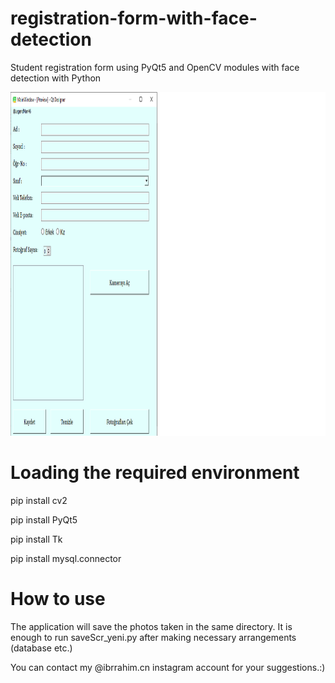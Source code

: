 # registration-form-with-face-detection
  Student registration form using PyQt5 and OpenCV modules with face detection with Python

<img src="https://github.com/LegendMan46/registration-form-with-face-detection/blob/main/image.png" alt="alt text" width="720" height="550">


# Loading the required environment
pip install cv2

pip install PyQt5

pip install Tk

pip install mysql.connector

# How to use 
  The application will save the photos taken in the same directory.
  It is enough to run saveScr_yeni.py after making necessary arrangements (database etc.)

You can contact my @ibrrahim.cn instagram account for your suggestions.:)



